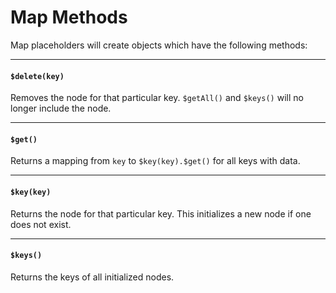 # Map Methods

Map placeholders will create objects which have the following methods:

---

#### `$delete(key)`

Removes the node for that particular key. `$getAll()` and `$keys()` will no longer include the node.

---

#### `$get()`

Returns a mapping from `key` to `$key(key).$get()` for all keys with data.

---

#### `$key(key)`

Returns the node for that particular key.
This initializes a new node if one does not exist.

---

#### `$keys()`

Returns the keys of all initialized nodes.

